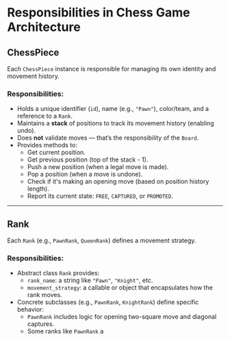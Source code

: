 # Responsibilities in Chess Game Architecture

## ChessPiece

Each `ChessPiece` instance is responsible for managing its own identity and movement history.

### Responsibilities:
- Holds a unique identifier (`id`), name (e.g., `"Pawn"`), color/team, and a reference to a `Rank`.
- Maintains a **stack** of positions to track its movement history (enabling undo).
- Does **not** validate moves — that’s the responsibility of the `Board`.
- Provides methods to:
  - Get current position.
  - Get previous position (top of the stack - 1).
  - Push a new position (when a legal move is made).
  - Pop a position (when a move is undone).
  - Check if it's making an opening move (based on position history length).
  - Report its current state: `FREE`, `CAPTURED`, or `PROMOTED`.

---

## Rank

Each `Rank` (e.g., `PawnRank`, `QueenRank`) defines a movement strategy.

### Responsibilities:
- Abstract class `Rank` provides:
  - `rank_name`: a string like `"Pawn"`, `"Knight"`, etc.
  - `movement_strategy`: a callable or object that encapsulates how the rank moves.
- Concrete subclasses (e.g., `PawnRank`, `KnightRank`) define specific behavior:
  - `PawnRank` includes logic for opening two-square move and diagonal captures.
  - Some ranks like `PawnRank` a
